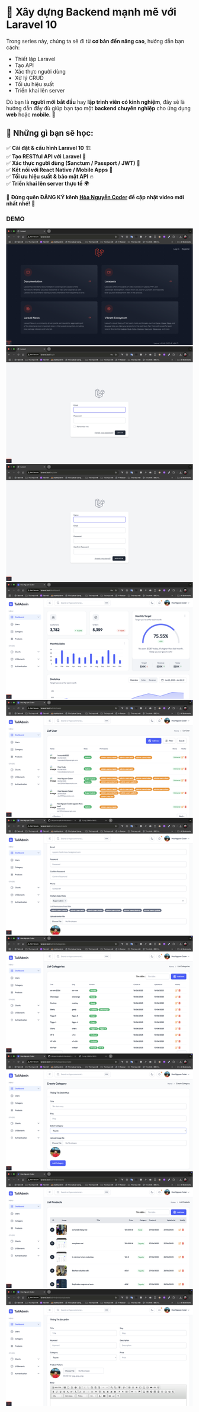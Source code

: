 # 🚀 Xây dựng Backend mạnh mẽ với Laravel 10

Trong series này, chúng ta sẽ đi từ **cơ bản đến nâng cao**, hướng dẫn bạn cách:  
- Thiết lập Laravel  
- Tạo API  
- Xác thực người dùng  
- Xử lý CRUD  
- Tối ưu hiệu suất  
- Triển khai lên server  

Dù bạn là **người mới bắt đầu** hay **lập trình viên có kinh nghiệm**, đây sẽ là hướng dẫn đầy đủ giúp bạn tạo một **backend chuyên nghiệp** cho ứng dụng **web** hoặc **mobile**. 🚀  

## 🔹 Những gì bạn sẽ học:
✅ **Cài đặt & cấu hình Laravel 10** 🏗️  
✅ **Tạo RESTful API với Laravel** 🔄  
✅ **Xác thực người dùng (Sanctum / Passport / JWT)** 🔑  
✅ **Kết nối với React Native / Mobile Apps** 📱  
✅ **Tối ưu hiệu suất & bảo mật API** 🔥  
✅ **Triển khai lên server thực tế** 🌍  

📌 **Đừng quên ĐĂNG KÝ kênh [Hòa Nguyễn Coder](https://www.youtube.com/@hoanguyencoder7136) để cập nhật video mới nhất nhé!** 🎯 

### DEMO 
![hoanguyenit.com](https://github.com/skipperhoa/Build-Backend-with-Laravel-10/blob/dev/demo/1.png)
![hoanguyenit.com](https://github.com/skipperhoa/Build-Backend-with-Laravel-10/blob/dev/demo/2.png)
![hoanguyenit.com](https://github.com/skipperhoa/Build-Backend-with-Laravel-10/blob/dev/demo/3.png)
![hoanguyenit.com](https://github.com/skipperhoa/Build-Backend-with-Laravel-10/blob/dev/demo/4.png)
![hoanguyenit.com](https://github.com/skipperhoa/Build-Backend-with-Laravel-10/blob/dev/demo/5.png)
![hoanguyenit.com](https://github.com/skipperhoa/Build-Backend-with-Laravel-10/blob/dev/demo/9.png)
![hoanguyenit.com](https://github.com/skipperhoa/Build-Backend-with-Laravel-10/blob/dev/demo/6.png)
![hoanguyenit.com](https://github.com/skipperhoa/Build-Backend-with-Laravel-10/blob/dev/demo/10.png)
![hoanguyenit.com](https://github.com/skipperhoa/Build-Backend-with-Laravel-10/blob/dev/demo/7.png)
![hoanguyenit.com](https://github.com/skipperhoa/Build-Backend-with-Laravel-10/blob/dev/demo/8.png)
